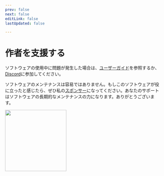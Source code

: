 ```yaml
---
prev: false
next: false
editLink: false
lastUpdated: false

---
```


# 作者を支援する

ソフトウェアの使用中に問題が発生した場合は、[ユーザーガイド](/)を参照するか、[Discord](https://discord.com/invite/ErtDwVeAbB)に参加してください。

ソフトウェアのメンテナンスは容易ではありません。もしこのソフトウェアが役に立ったと感じたら、ぜひ私の[スポンサー](https://patreon.com/HIllya51)になってください。あなたのサポートはソフトウェアの長期的なメンテナンスの力になります。ありがとうございます。  

<a href="https://patreon.com/HIllya51" target='_blank'><img width="200" src="/become_a_patron_4x1_coral_logo_black_text_on_white.svg"></a>
